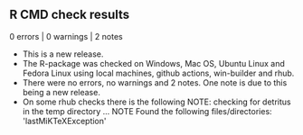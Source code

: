 ## R CMD check results

0 errors | 0 warnings | 2 notes

* This is a new release.
* The R-package was checked on Windows, Mac OS, Ubuntu Linux and Fedora Linux using local machines, github actions, win-builder and rhub.
* There were no errors, no warnings and 2 notes. One note is due to this being a new release.
* On some rhub checks there is the following NOTE: checking for detritus in the temp directory ... NOTE Found the following files/directories: 'lastMiKTeXException'
